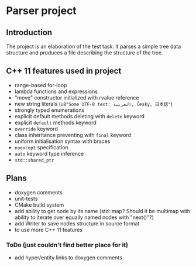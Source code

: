 Parser project
==============

Introduction
------------

The project is an elaboration of the test task.
It parses a simple tree data structure and produces a file describing
the structure of the tree.

C++ 11 features used in project
-------------------------------

- range-based for-loop
- lambda functions and expressions
- "move" constructor initialized with rvalue reference
- new string literals (`u8"Some UTF-8 text: العربية, Česky, 日本語"`)
- strongly typed enumerations
- explicit default methods deleting with `delete` keyword
- explicit `default` methods keyword
- `override` keyword
- class inheritance preventing with `final` keyword
- uniform initialisation syntax with braces
- `noexcept` specification
- `auto` keyword type inference
- `std::shared_ptr`

Plans
-----

- doxygen comments
- unit-tests
- CMake build system
- add ability to get node by its name (std::map? Should it be multimap with
  ability to iterate over equally named nodes with "next()"?)
- add Writer to save nodes structure in source format
- to use more C++ 11 features

### ToDo (just couldn't find better place for it)

- add hyper/entity links to doxygen comments


[GoogleTest]: https://code.google.com/p/googletest/ "Google C++ testing framework project home page"
[BoostTest]: http://www.boost.org/doc/libs/1_35_0/libs/test/doc/index.html "Boost Test Library introduction page"
